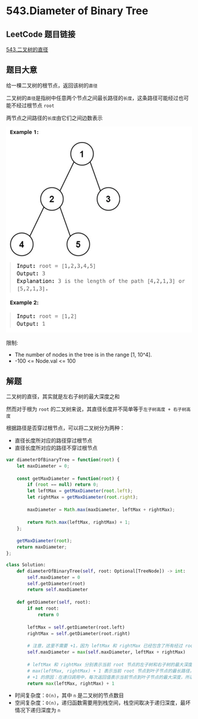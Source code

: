 # 543.Diameter of Binary Tree

## LeetCode 题目链接

[543.二叉树的直径](https://leetcode.cn/problems/diameter-of-binary-tree/)

## 题目大意

给一棵二叉树的根节点，返回该树的`直径`

二叉树的`直径`是指树中任意两个节点之间最长路径的`长度`，这条路径可能经过也可能不经过根节点 `root` 

两节点之间路径的`长度`由它们之间边数表示

![alt text](images/example543.png)

限制:
- The number of nodes in the tree is in the range [1, 10^4].
- -100 <= Node.val <= 100

## 解题

二叉树的直径，其实就是左右子树的最大深度之和

然而对于根为 `root` 的二叉树来说，其直径长度并不简单等于`左子树高度 + 右子树高度`

根据路径是否穿过根节点，可以将二叉树分为两种：
- 直径长度所对应的路径穿过根节点
- 直径长度所对应的路径不穿过根节点

```js
var diameterOfBinaryTree = function(root) {
    let maxDiameter = 0;

    const getMaxDiameter = function(root) {
        if (root == null) return 0;
        let leftMax = getMaxDiameter(root.left);
        let rightMax = getMaxDiameter(root.right);

        maxDiameter = Math.max(maxDiameter, leftMax + rightMax);
        
        return Math.max(leftMax, rightMax) + 1;
    };

    getMaxDiameter(root);
    return maxDiameter;
};
```
```python
class Solution:
    def diameterOfBinaryTree(self, root: Optional[TreeNode]) -> int:
        self.maxDiameter = 0
        self.getDiameter(root)
        return self.maxDiameter
    
    def getDiameter(self, root):
        if not root:
            return 0
        
        leftMax = self.getDiameter(root.left)
        rightMax = self.getDiameter(root.right)

        # 注意，这里不需要 +1，因为 leftMax 和 rightMax 已经包含了所有经过 root 的节点数总和，不需要再额外增加。
        self.maxDiameter = max(self.maxDiameter, leftMax + rightMax)

        # leftMax 和 rightMax 分别表示当前 root 节点的左子树和右子树的最大深度
        # max(leftMax, rightMax) + 1 表示当前 root 节点到叶子节点的最长路径，即当前节点的深度
        # +1 的原因：在递归调用中，每次返回值表示当前节点到叶子节点的最大深度，所以需在子节点的深度 max(leftMax, rightMax) 基础上再加上当前节点自身的深度 1
        return max(leftMax, rightMax) + 1
```

- 时间复杂度：`O(n)`，其中 `n` 是二叉树的节点数目
- 空间复杂度：`O(n)`，递归函数需要用到栈空间，栈空间取决于递归深度，最坏情况下递归深度为 `n`